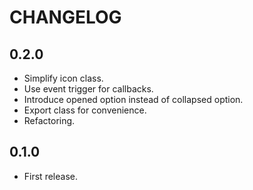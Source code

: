 # CHANGELOG

## 0.2.0

* Simplify icon class.
* Use event trigger for callbacks.
* Introduce opened option instead of collapsed option.
* Export class for convenience.
* Refactoring.

## 0.1.0

* First release.
